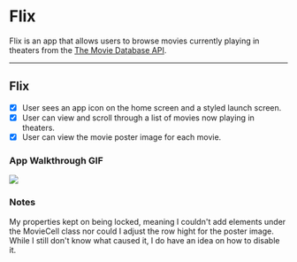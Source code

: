 # Flix

Flix is an app that allows users to browse movies currently playing in theaters from the [The Movie Database API](http://docs.themoviedb.apiary.io/#).

---

## Flix
- [x] User sees an app icon on the home screen and a styled launch screen.
- [x] User can view and scroll through a list of movies now playing in theaters.
- [x] User can view the movie poster image for each movie.

### App Walkthrough GIF

![](https://i.imgur.com/QJoAafF.gif)


### Notes
My properties kept on being locked, meaning I couldn't add elements under the MovieCell class nor could I adjust the row hight for the poster image. While I still don't know what caused it, I do have an idea on how to disable it.
